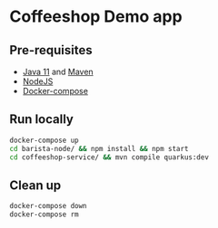 # Coffeeshop Demo app

## Pre-requisites

- [Java 11](https://adoptopenjdk.net/installation.html) and [Maven](https://maven.apache.org/install.html)
- [NodeJS](https://nodejs.org/en/download/)
- [Docker-compose](https://docs.docker.com/compose/install/)

## Run locally

```bash
docker-compose up
cd barista-node/ && npm install && npm start
cd coffeeshop-service/ && mvn compile quarkus:dev
```

## Clean up

```bash
docker-compose down
docker-compose rm
```
